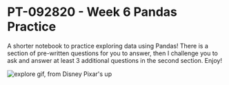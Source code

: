# PT-092820 - Week 6 Pandas Practice

A shorter notebook to practice exploring data using Pandas! There is a section of pre-written questions for you to answer, then I challenge you to ask and answer at least 3 additional questions in the second section. Enjoy!

![explore gif, from Disney Pixar's up](https://media.giphy.com/media/GQeuGKAkinVSw/giphy.gif)
